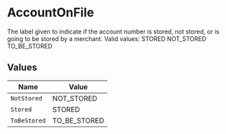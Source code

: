 # AccountOnFile

The label given to indicate if the account number is stored, not stored, or is going to be stored by a merchant. Valid values: STORED NOT_STORED TO_BE_STORED


## Values

| Name         | Value        |
| ------------ | ------------ |
| `NotStored`  | NOT_STORED   |
| `Stored`     | STORED       |
| `ToBeStored` | TO_BE_STORED |